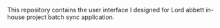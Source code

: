 This repository contains the user interface I designed for Lord abbett in-house project batch sync application.